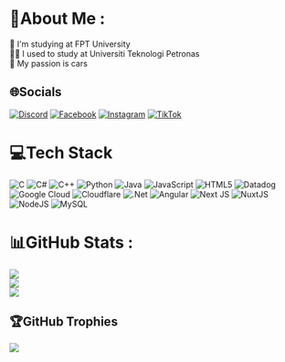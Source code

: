 # 💫About Me :
🏫 I'm studying at FPT University <br/>
👨‍💻 I used to study at Universiti Teknologi Petronas <br/>
🚗 My passion is cars <br/>

## 🌐Socials
[![Discord](https://img.shields.io/badge/Discord-%237289DA.svg?logo=discord&logoColor=white)]([htttps://discord.gg/dathocfbt](https://discord.com/channels/@dathocfbt)) [![Facebook](https://img.shields.io/badge/Facebook-%231877F2.svg?logo=Facebook&logoColor=white)](https://facebook.com/profile.php?id=100040209862330) [![Instagram](https://img.shields.io/badge/Instagram-%23E4405F.svg?logo=Instagram&logoColor=white)](https://instagram.com/datlxt_sp) [![TikTok](https://img.shields.io/badge/TikTok-%23000000.svg?logo=TikTok&logoColor=white)](https://tiktok.com/@lxtd30) 

# 💻Tech Stack
![C](https://img.shields.io/badge/c-%2300599C.svg?style=plastic&logo=c&logoColor=white) ![C#](https://img.shields.io/badge/c%23-%23239120.svg?style=plastic&logo=c-sharp&logoColor=white) ![C++](https://img.shields.io/badge/c++-%2300599C.svg?style=plastic&logo=c%2B%2B&logoColor=white) ![Python](https://img.shields.io/badge/python-3670A0?style=plastic&logo=python&logoColor=ffdd54) ![Java](https://img.shields.io/badge/java-%23ED8B00.svg?style=plastic&logo=java&logoColor=white) ![JavaScript](https://img.shields.io/badge/javascript-%23323330.svg?style=plastic&logo=javascript&logoColor=%23F7DF1E) ![HTML5](https://img.shields.io/badge/html5-%23E34F26.svg?style=plastic&logo=html5&logoColor=white) ![Datadog](https://img.shields.io/badge/datadog-%23632CA6.svg?style=plastic&logo=datadog&logoColor=white) ![Google Cloud](https://img.shields.io/badge/Google%20Cloud-%234285F4.svg?style=plastic&logo=google-cloud&logoColor=white) ![Cloudflare](https://img.shields.io/badge/Cloudflare-F38020?style=plastic&logo=Cloudflare&logoColor=white) ![.Net](https://img.shields.io/badge/.NET-5C2D91?style=plastic&logo=.net&logoColor=white) ![Angular](https://img.shields.io/badge/angular-%23DD0031.svg?style=plastic&logo=angular&logoColor=white) ![Next JS](https://img.shields.io/badge/Next-black?style=plastic&logo=next.js&logoColor=white) ![NuxtJS](https://img.shields.io/badge/Nuxt-black?style=plastic&logo=nuxt.js&logoColor=white) ![NodeJS](https://img.shields.io/badge/node.js-6DA55F?style=plastic&logo=node.js&logoColor=white) ![MySQL](https://img.shields.io/badge/mysql-%2300f.svg?style=plastic&logo=mysql&logoColor=white)
# 📊GitHub Stats :
![](https://github-readme-stats.vercel.app/api?username=datlxt&theme=radical&hide_border=false&include_all_commits=false&count_private=false)<br/>
![](https://github-readme-streak-stats.herokuapp.com/?user=datlxt&theme=radical&hide_border=false)<br/>
![](https://github-readme-stats.vercel.app/api/top-langs/?username=datlxt&theme=radical&hide_border=false&include_all_commits=false&count_private=false&layout=compact)

## 🏆GitHub Trophies
![](https://github-trophies.vercel.app/?username=LeXuanTienDat&theme=radical&no-frame=false&no-bg=false&margin-w=4)


